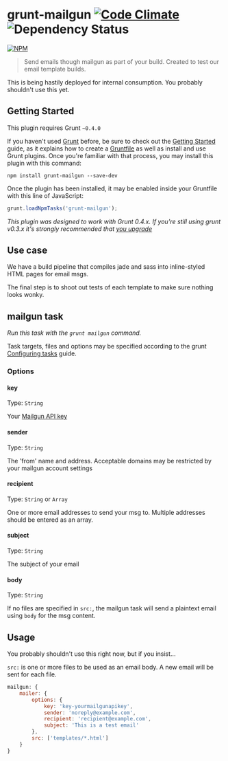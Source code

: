# grunt-mailgun [![Code Climate](https://codeclimate.com/github/markhuge/grunt-mailgun.png)](https://codeclimate.com/github/markhuge/grunt-mailgun) ![Dependency Status](https://gemnasium.com/markhuge/grunt-mailgun.svg)
[![NPM](https://nodei.co/npm/grunt-mailgun.png?compact=true)](https://nodei.co/npm/grunt-mailgun/)
> Send emails though mailgun as part of your build. Created to test our email template builds.

This is being hastily deployed for internal consumption. You probably shouldn't use this yet.

## Getting Started
This plugin requires Grunt `~0.4.0`

If you haven't used [Grunt](http://gruntjs.com/) before, be sure to check out the [Getting Started](http://gruntjs.com/getting-started) guide, as it explains how to create a [Gruntfile](http://gruntjs.com/sample-gruntfile) as well as install and use Grunt plugins. Once you're familiar with that process, you may install this plugin with this command:

```shell
npm install grunt-mailgun --save-dev
```

Once the plugin has been installed, it may be enabled inside your Gruntfile with this line of JavaScript:

```js
grunt.loadNpmTasks('grunt-mailgun');
```

*This plugin was designed to work with Grunt 0.4.x. If you're still using grunt v0.3.x it's strongly recommended that [you upgrade](http://gruntjs.com/upgrading-from-0.3-to-0.4)*


## Use case

We have a build pipeline that compiles jade and sass into inline-styled HTML pages for email msgs.

The final step is to shoot out tests of each template to make sure nothing looks wonky.

## mailgun task
_Run this task with the `grunt mailgun` command._

Task targets, files and options may be specified according to the grunt [Configuring tasks](http://gruntjs.com/configuring-tasks) guide.
### Options

#### key
Type: `String`

Your [Mailgun API key](http://documentation.mailgun.com/quickstart.html#authentication)

#### sender
Type: `String`

The 'from' name and address. Acceptable domains may be restricted by your mailgun account settings

#### recipient
Type: `String` or `Array`

One or more email addresses to send your msg to. Multiple addresses should be
entered as an array.


#### subject
Type: `String`

The subject of your email

#### body
Type: `String`

If no files are specified in `src:`, the mailgun task will send a plaintext email
using `body` for the msg content.



## Usage

You probably shouldn't use this right now, but if you insist...

`src:` is one or more files to be used as an email body. A new email will be sent for each file.

```javascript
mailgun: {
	mailer: {
		options: {
			key: 'key-yourmailgunapikey',
			sender: 'noreply@example.com',
			recipient: 'recipient@example.com',
			subject: 'This is a test email'
		},
		src: ['templates/*.html']
	}
}
```
